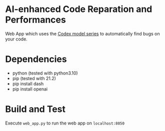 # AI-enhanced Code Reparation and Performances 
Web App which uses the [Codex model series](https://beta.openai.com/docs/engines/codex-series-private-beta) 
to automatically find bugs on your code.

# Dependencies
- python (tested with python3.10)
- pip (tested with 21.2)
- pip install dash
- pip install openai

# Build and Test
Execute `web_app.py` to run the web app on `localhost:8050`